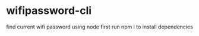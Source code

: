 # wifipassword-cli
find current wifi password using node
 first run npm i 
 to install dependencies 
